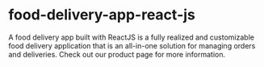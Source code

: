 # food-delivery-app-react-js
A food delivery app built with ReactJS is a fully realized and customizable food delivery application that is an all-in-one solution for managing orders and deliveries. Check out our product page for more information.
